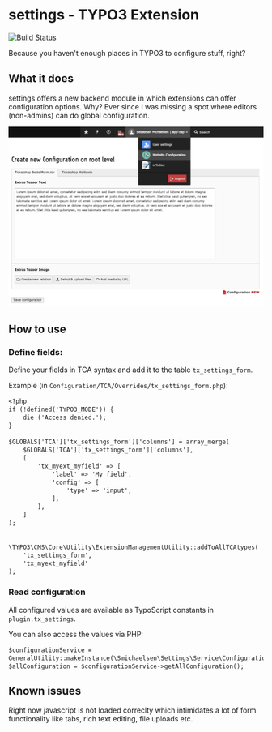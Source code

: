 # settings - TYPO3 Extension

[![Build Status](https://travis-ci.org/smichaelsen/typo3-settings.svg?branch=master)](https://travis-ci.org/smichaelsen/typo3-settings)

Because you haven't enough places in TYPO3 to configure stuff, right?

## What it does

settings offers a new backend module in which extensions can offer configuration options. Why?
Ever since I was missing a spot where editors (non-admins) can do global configuration.
 
![Screenshot](Documentation/Images/Screenshot_Overview.png?raw=true "Screenshot")

## How to use

### Define fields:

Define your fields in TCA syntax and add it to the table `tx_settings_form`.
 
Example (in `Configuration/TCA/Overrides/tx_settings_form.php`):

    <?php
    if (!defined('TYPO3_MODE')) {
        die ('Access denied.');
    }
    
    $GLOBALS['TCA']['tx_settings_form']['columns'] = array_merge(
        $GLOBALS['TCA']['tx_settings_form']['columns'],
        [
            'tx_myext_myfield' => [
                'label' => 'My field',
                'config' => [
                    'type' => 'input',
                ],
            ],
        ]
    );
     
     
    \TYPO3\CMS\Core\Utility\ExtensionManagementUtility::addToAllTCAtypes(
        'tx_settings_form',
        'tx_myext_myfield'
    );
    
### Read configuration

All configured values are available as TypoScript constants in `plugin.tx_settings`.

You can also access the values via PHP:

    $configurationService = GeneralUtility::makeInstance(\Smichaelsen\Settings\Service\ConfigurationService::class);
    $allConfiguration = $configurationService->getAllConfiguration();

## Known issues

Right now javascript is not loaded correclty which intimidates a lot of form functionality like tabs, rich text editing, file uploads etc.
